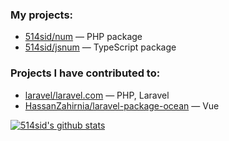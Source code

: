 ### My projects:
* [514sid/num](https://github.com/514sid/num) — PHP package
* [514sid/jsnum](https://github.com/514sid/jsnum) — TypeScript package

### Projects I have contributed to:
* [laravel/laravel.com](https://github.com/laravel/laravel.com) — PHP, Laravel
* [HassanZahirnia/laravel-package-ocean](https://github.com/HassanZahirnia/laravel-package-ocean) — Vue

[![514sid's github stats](https://github-readme-stats.vercel.app/api?username=514sid&count_private=true&show_icons=true)](https://github.com/514sid)
